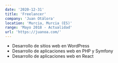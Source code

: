 ```yaml
---
date: '2020-12-31'
title: 'Freelancer'
company: 'Juan Otálora'
location: 'Murcia, Murcia (ES)'
range: 'Mayo 2018 - Actualidad'
url: 'https://juanoa.com/'
---
```


- Desarrollo de sitios web en WordPress
- Desarrollo de aplicaciones web en PHP y Symfony
- Desarrollo de aplicaciones web en React
